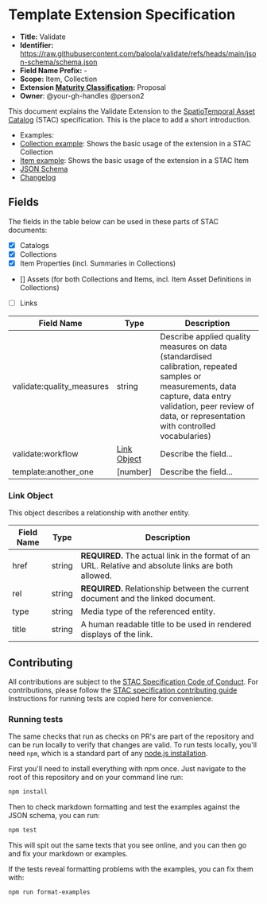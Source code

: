 # Template Extension Specification

- **Title:** Validate
- **Identifier:** <https://raw.githubusercontent.com/baloola/validate/refs/heads/main/json-schema/schema.json>
- **Field Name Prefix:** -
- **Scope:** Item, Collection
- **Extension [Maturity Classification](https://github.com/radiantearth/stac-spec/tree/master/extensions/README.md#extension-maturity):** Proposal
- **Owner**: @your-gh-handles @person2

This document explains the Validate Extension to the [SpatioTemporal Asset Catalog](https://github.com/radiantearth/stac-spec) (STAC) specification.
This is the place to add a short introduction.

- Examples:
- [Collection example](examples/collection.json): Shows the basic usage of the extension in a STAC Collection
- [Item example](examples/item.json): Shows the basic usage of the extension in a STAC Item
- [JSON Schema](json-schema/schema.json)
- [Changelog](./CHANGELOG.md)

## Fields

The fields in the table below can be used in these parts of STAC documents:

- [x] Catalogs
- [x] Collections
- [x] Item Properties (incl. Summaries in Collections)
- [] Assets (for both Collections and Items, incl. Item Asset Definitions in Collections)
- [ ] Links

| Field Name                     | Type                      | Description                                  |
| --------------------           | ------------------------- | -------------------------------------------- |
| validate:quality_measures      | string                    | Describe applied quality measures on data (standardised calibration, repeated samples or measurements, data capture, data entry validation, peer review of data, or representation with controlled vocabularies) |
| validate:workflow              | [Link Object](#link-object) | Describe the field...                        |
| template:another_one           | \[number]                 | Describe the field...                        |


### Link Object

This object describes a relationship with another entity.

| Field Name | Type   | Description |
| ---------- | ------ | ----------- |
| href       | string | **REQUIRED.** The actual link in the format of an URL. Relative and absolute links are both allowed. |
| rel        | string | **REQUIRED.** Relationship between the current document and the linked document. |
| type       | string | Media type of the referenced entity. |
| title      | string | A human readable title to be used in rendered displays of the link. |


## Contributing

All contributions are subject to the
[STAC Specification Code of Conduct](https://github.com/radiantearth/stac-spec/blob/master/CODE_OF_CONDUCT.md).
For contributions, please follow the
[STAC specification contributing guide](https://github.com/radiantearth/stac-spec/blob/master/CONTRIBUTING.md) Instructions
for running tests are copied here for convenience.

### Running tests

The same checks that run as checks on PR's are part of the repository and can be run locally to verify that changes are valid.
To run tests locally, you'll need `npm`, which is a standard part of any [node.js installation](https://nodejs.org/en/download/).

First you'll need to install everything with npm once. Just navigate to the root of this repository and on
your command line run:
```bash
npm install
```

Then to check markdown formatting and test the examples against the JSON schema, you can run:
```bash
npm test
```

This will spit out the same texts that you see online, and you can then go and fix your markdown or examples.

If the tests reveal formatting problems with the examples, you can fix them with:
```bash
npm run format-examples
```
